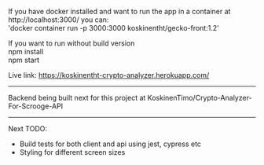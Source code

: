 If you have docker installed and want to run the app in a container at http://localhost:3000/ you can: <br>
'docker container run -p 3000:3000 koskinentht/gecko-front:1.2'

If you want to run without build version
<br>npm install
<br>npm start

Live link:
https://koskinentht-crypto-analyzer.herokuapp.com/

--------------------------------------------------------------

Backend being built next for this project at KoskinenTimo/Crypto-Analyzer-For-Scrooge-API

--------------------------------------------------------------

Next TODO:

- Build tests for both client and api using jest, cypress etc
- Styling for different screen sizes
